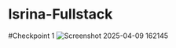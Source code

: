 # Isrina-Fullstack

#Checkpoint 1
![Screenshot 2025-04-09 162145](https://github.com/user-attachments/assets/f5f84bdb-eba6-4e32-886e-11b20474354d)
